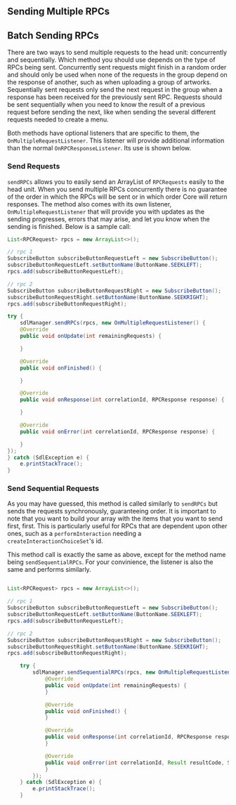 ## Sending Multiple RPCs

## Batch Sending RPCs
There are two ways to send multiple requests to the head unit: concurrently and sequentially. Which method you should use depends on the type of RPCs being sent. Concurrently sent requests might finish in a random order and should only be used when none of the requests in the group depend on the response of another, such as when uploading a group of artworks. Sequentially sent requests only send the next request in the group when a response has been received for the previously sent RPC. Requests should be sent sequentially when you need to know the result of a previous request before sending the next, like when sending the several different requests needed to create a menu.

Both methods have optional listeners that are specific to them, the `OnMultipleRequestListener`. This listener will provide additional information than the normal `OnRPCResponseListener`. Its use is shown below.

### Send Requests

`sendRPCs` allows you to easily send an ArrayList of `RPCRequests` easily to the head unit. When you send multiple RPCs concurrently there is no guarantee of the order in which the RPCs will be sent or in which order Core will return responses. The method also comes with its own listener, `OnMultipleRequestListener` that will provide you with updates as the sending progresses, errors that may arise, and let you know when the sending is finished. Below is a sample call:

```java
List<RPCRequest> rpcs = new ArrayList<>();

// rpc 1
SubscribeButton subscribeButtonRequestLeft = new SubscribeButton();
subscribeButtonRequestLeft.setButtonName(ButtonName.SEEKLEFT);
rpcs.add(subscribeButtonRequestLeft);

// rpc 2
SubscribeButton subscribeButtonRequestRight = new SubscribeButton();
subscribeButtonRequestRight.setButtonName(ButtonName.SEEKRIGHT);
rpcs.add(subscribeButtonRequestRight);

try {
	sdlManager.sendRPCs(rpcs, new OnMultipleRequestListener() {
	@Override
	public void onUpdate(int remainingRequests) {

	}

	@Override
	public void onFinished() {

	}

	@Override
	public void onResponse(int correlationId, RPCResponse response) {

	}

	@Override
	public void onError(int correlationId, RPCResponse response) {

	}
});
} catch (SdlException e) {
	e.printStackTrace();
}
```

### Send Sequential Requests

As you may have guessed, this method is called similarly to `sendRPCs` but sends the requests synchronously, guaranteeing order. It is important to note that you want to build your array with the items that you want to send first, first. This is particularly useful for RPCs that are dependent upon other ones, such as a `performInteraction` needing a `createInteractionChoiceSet`'s id. 

This method call is exactly the same as above, except for the method name being `sendSequentialRPCs`. For your convinience, the listener is also the same and performs similarly. 

```java

List<RPCRequest> rpcs = new ArrayList<>();

// rpc 1
SubscribeButton subscribeButtonRequestLeft = new SubscribeButton();
subscribeButtonRequestLeft.setButtonName(ButtonName.SEEKLEFT);
rpcs.add(subscribeButtonRequestLeft);

// rpc 2
SubscribeButton subscribeButtonRequestRight = new SubscribeButton();
subscribeButtonRequestRight.setButtonName(ButtonName.SEEKRIGHT);
rpcs.add(subscribeButtonRequestRight);

	try {
		sdlManager.sendSequentialRPCs(rpcs, new OnMultipleRequestListener() {
			@Override
			public void onUpdate(int remainingRequests) {
			}

			@Override
			public void onFinished() {
			}

			@Override
			public void onResponse(int correlationId, RPCResponse response) {
			}

			@Override
			public void onError(int correlationId, Result resultCode, String info) {
			}
		});
	} catch (SdlException e) {
		e.printStackTrace();
	}
```

